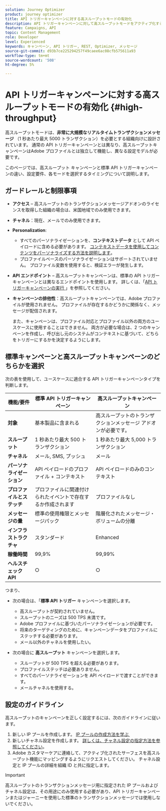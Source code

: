 ```yaml
---
solution: Journey Optimizer
product: journey optimizer
title: API トリガーキャンペーンに対する高スループットモードの有効化
description: API トリガーキャンペーンに対して高スループットモードをアクティブ化する方法を説明します。
feature: Campaigns, API
topic: Content Management
role: Developer
level: Experienced
keywords: キャンペーン, API トリガー, REST, Optimizer, メッセージ
source-git-commit: d93b7ce225294257f49caee6ac08cfb575611a93
workflow-type: tm+mt
source-wordcount: '508'
ht-degree: 5%

---
```



# API トリガーキャンペーンに対する高スループットモードの有効化 {#high-throughput}

高スループットモードは、**非常に大規模なリアルタイムトランザクションメッセージ** （1 秒あたり最大 5000 トランザクション）を必要とする組織向けに設計されています。 通常の API トリガーキャンペーンとは異なり、高スループットキャンペーンはAdobe プロファイルとは独立して機能し、異なる設定モデルが必要です。

このページでは、高スループット キャンペーンと標準 API トリガーキャンペーンの違い、設定要件、各モードを選択するタイミングについて説明します。

## ガードレールと制限事項

* **アクセス** – 高スループットのトランザクションメッセージアドオンのライセンスを取得した組織の場合は、米国地域でのみ使用できます。

* **チャネル**：現在、メールでのみ使用できます。

* **Personalization**:

   * すべてのパーソナライゼーションを、**コンテキストデータ** として API ペイロードに含める必要があります。 [&#x200B; コンテキストデータを使用してコンテンツをパーソナライズする方法を説明します &#x200B;](../campaigns/api-triggered-campaign-action.md#contextual)。
   * プロファイルベースのパーソナライゼーションはサポートされていません。 プロファイル変数を使用すると、検証エラーが発生します。

* **API エンドポイント** – 高スループットキャンペーンは、標準の API トリガーキャンペーンとは異なるエンドポイントを使用します。 詳しくは、「[API トリガーキャンペーンの実行 &#x200B;](../campaigns/trigger-campaigns.md#trigger)」を参照してください。

* **キャンペーンの排他性**：高スループットキャンペーンでは、Adobe プロファイルが使用されません。 プロファイルが存在するかどうかに関係なく、メッセージが配信されます。

  また、キャンペーンは、プロファイル対応とプロファイル以外の両方のユースケースに使用することはできません。 両方が必要な場合は、2 つのキャンペーンを作成し、呼び出し元のシステムがコンテキストに基づいて、どちらをトリガーにするかを決定するようにします。

## 標準キャンペーンと高スループットキャンペーンのどちらかを選択

次の表を使用して、ユースケースに適合する API トリガーキャンペーンタイプを判断します。

| 機能/要件 | 標準 API トリガーキャンペーン | 高スループットキャンペーン |
|------------------------|---------------------------------|---------------------------|
| **対象** | 基本製品に含まれる | 高スループットのトランザクションメッセージ アドオンが必要です。 |
| **スループット** | 1 秒あたり最大 500 トランザクション | 1 秒あたり最大 5,000 トランザクション |
| **チャネル** | メール, SMS, プッシュ | メール |
| **パーソナライゼーション** | API ペイロードのプロファイル + コンテキスト | API ペイロードのみのコンテキスト |
| **プロファイルとステッチ** | プロファイルに関連付けられたイベントで存在するか作成されます | プロファイルなし |
| **メッセージの量** | 標準の使用権限とメッセージパック | 階層化されたメッセージ・ボリュームの分離 |
| **インフラストラクチャ** | スタンダード | Enhanced |
| **稼働時間** | 99,9% | 99,99% |
| **ヘルスチェック API** | ○ | ○ |

つまり、

* 次の場合は、「**標準 API トリガー** キャンペーンを選択します。
   * 高スループットが契約されていません。
   * スループットのニーズは 500 TPS 未満です。
   * Adobe プロファイルに基づいたパーソナライゼーションが必要です。
   * 将来のターゲティングのために、キャンペーンデータをプロファイルにステッチする必要があります。
   * メール以外のチャネルを使用したい。

* 次の場合に **高スループット** キャンペーンを選択します。
   * スループットが 500 TPS を超える必要があります。
   * プロファイルステッチは必要ありません。
   * すべてのパーソナライゼーションを API ペイロードで渡すことができます。
   * メールチャネルを使用する。

## 設定のガイドライン

高スループットのキャンペーンを正しく設定するには、次のガイドラインに従います。

1. 新しい IP プールを作成します。 [IP プールの作成方法を学ぶ &#x200B;](../configuration/ip-pools.md)
1. 新しいチャネル設定を作成します。 [詳しくは、チャネル設定の指定方法を参照してください](../configuration/channel-surfaces.md)。
1. Adobe カスタマーケアに連絡して、アクティブ化されたサーフェスを高スループット機能にマッピングするようにリクエストしてください。 チャネル設定と IP プールの詳細を組織 ID と共に指定します。

>[!IMPORTANT]
>
>高スループットのトランザクションメッセージ用に指定された IP プールおよびチャネル設定は、その用途にのみ使用する必要があり、API トリガーキャンペーンまたはジャーニーを使用した標準のトランザクションメッセージでは使用しないでください。
